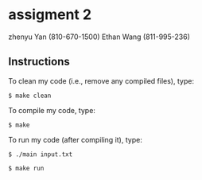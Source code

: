 # assigment 2

zhenyu Yan (810-670-1500)
Ethan Wang (811-995-236)
## Instructions

To clean my code (i.e., remove any compiled files), type:

```
$ make clean
```

To compile my code, type:

```
$ make
```

To run my code (after compiling it), type:

```
$ ./main input.txt

$ make run
```